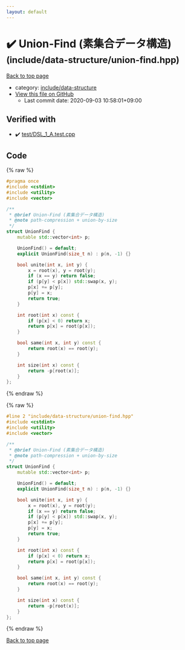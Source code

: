 ```yaml
---
layout: default
---
```


<!-- mathjax config similar to math.stackexchange -->
<script type="text/javascript" async
  src="https://cdnjs.cloudflare.com/ajax/libs/mathjax/2.7.5/MathJax.js?config=TeX-MML-AM_CHTML">
</script>
<script type="text/x-mathjax-config">
  MathJax.Hub.Config({
    TeX: { equationNumbers: { autoNumber: "AMS" }},
    tex2jax: {
      inlineMath: [ ['$','$'] ],
      processEscapes: true
    },
    "HTML-CSS": { matchFontHeight: false },
    displayAlign: "left",
    displayIndent: "2em"
  });
</script>

<script type="text/javascript" src="https://cdnjs.cloudflare.com/ajax/libs/jquery/3.4.1/jquery.min.js"></script>
<script src="https://cdn.jsdelivr.net/npm/jquery-balloon-js@1.1.2/jquery.balloon.min.js" integrity="sha256-ZEYs9VrgAeNuPvs15E39OsyOJaIkXEEt10fzxJ20+2I=" crossorigin="anonymous"></script>
<script type="text/javascript" src="../../../assets/js/copy-button.js"></script>
<link rel="stylesheet" href="../../../assets/css/copy-button.css" />


# :heavy_check_mark: Union-Find (素集合データ構造) <small>(include/data-structure/union-find.hpp)</small>

<a href="../../../index.html">Back to top page</a>

* category: <a href="../../../index.html#9db7d97a5d6bc6230f80aab8020b7e44">include/data-structure</a>
* <a href="{{ site.github.repository_url }}/blob/master/include/data-structure/union-find.hpp">View this file on GitHub</a>
    - Last commit date: 2020-09-03 10:58:01+09:00




## Verified with

* :heavy_check_mark: <a href="../../../verify/test/DSL_1_A.test.cpp.html">test/DSL_1_A.test.cpp</a>


## Code

<a id="unbundled"></a>
{% raw %}
```cpp
#pragma once
#include <cstdint>
#include <utility>
#include <vector>

/**
 * @brief Union-Find (素集合データ構造)
 * @note path-compression + union-by-size
 */
struct UnionFind {
    mutable std::vector<int> p;

    UnionFind() = default;
    explicit UnionFind(size_t n) : p(n, -1) {}

    bool unite(int x, int y) {
        x = root(x), y = root(y);
        if (x == y) return false;
        if (p[y] < p[x]) std::swap(x, y);
        p[x] += p[y];
        p[y] = x;
        return true;
    }

    int root(int x) const {
        if (p[x] < 0) return x;
        return p[x] = root(p[x]);
    }

    bool same(int x, int y) const {
        return root(x) == root(y);
    }

    int size(int x) const {
        return -p[root(x)];
    }
};

```
{% endraw %}

<a id="bundled"></a>
{% raw %}
```cpp
#line 2 "include/data-structure/union-find.hpp"
#include <cstdint>
#include <utility>
#include <vector>

/**
 * @brief Union-Find (素集合データ構造)
 * @note path-compression + union-by-size
 */
struct UnionFind {
    mutable std::vector<int> p;

    UnionFind() = default;
    explicit UnionFind(size_t n) : p(n, -1) {}

    bool unite(int x, int y) {
        x = root(x), y = root(y);
        if (x == y) return false;
        if (p[y] < p[x]) std::swap(x, y);
        p[x] += p[y];
        p[y] = x;
        return true;
    }

    int root(int x) const {
        if (p[x] < 0) return x;
        return p[x] = root(p[x]);
    }

    bool same(int x, int y) const {
        return root(x) == root(y);
    }

    int size(int x) const {
        return -p[root(x)];
    }
};

```
{% endraw %}

<a href="../../../index.html">Back to top page</a>

